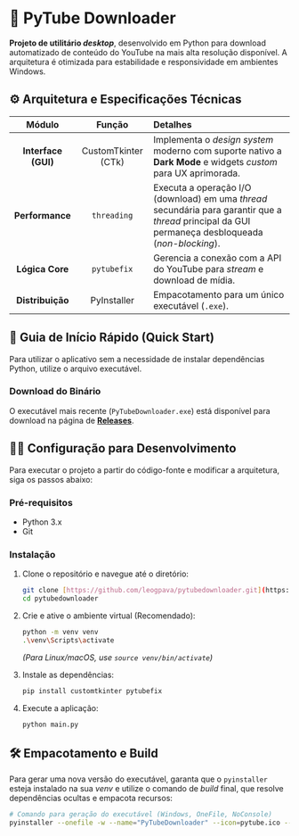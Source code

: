 # 🐍 PyTube Downloader

**Projeto de utilitário *desktop***, desenvolvido em Python para download automatizado de conteúdo do YouTube na mais alta resolução disponível. A arquitetura é otimizada para estabilidade e responsividade em ambientes Windows.

## ⚙️ Arquitetura e Especificações Técnicas

| Módulo | Função | Detalhes |
| :---: | :---: | :--- |
| **Interface (GUI)** | CustomTkinter (CTk) | Implementa o *design system* moderno com suporte nativo a **Dark Mode** e widgets *custom* para UX aprimorada. |
| **Performance** | `threading` | Executa a operação I/O (download) em uma *thread* secundária para garantir que a *thread* principal da GUI permaneça desbloqueada (*non-blocking*). |
| **Lógica Core** | `pytubefix` | Gerencia a conexão com a API do YouTube para *stream* e download de mídia. |
| **Distribuição** | PyInstaller | Empacotamento para um único executável (`.exe`). |

## 🚀 Guia de Início Rápido (Quick Start)

Para utilizar o aplicativo sem a necessidade de instalar dependências Python, utilize o arquivo executável.

### Download do Binário

O executável mais recente (`PyTubeDownloader.exe`) está disponível para download na página de **[Releases](https://github.com/leogpava/pytubedownloader/releases)**.

## 🧑‍💻 Configuração para Desenvolvimento

Para executar o projeto a partir do código-fonte e modificar a arquitetura, siga os passos abaixo:

### Pré-requisitos

* Python 3.x
* Git

### Instalação

1.  Clone o repositório e navegue até o diretório:
    ```bash
    git clone [https://github.com/leogpava/pytubedownloader.git](https://github.com/leogpava/pytubedownloader.git)
    cd pytubedownloader
    ```

2.  Crie e ative o ambiente virtual (Recomendado):
    ```bash
    python -m venv venv
    .\venv\Scripts\activate 
    ```
    *(Para Linux/macOS, use `source venv/bin/activate`)*

3.  Instale as dependências:
    ```bash
    pip install customtkinter pytubefix
    ```

4.  Execute a aplicação:
    ```bash
    python main.py
    ```

## 🛠️ Empacotamento e Build

Para gerar uma nova versão do executável, garanta que o `pyinstaller` esteja instalado na sua *venv* e utilize o comando de *build* final, que resolve dependências ocultas e empacota recursos:

```bash
# Comando para geração do executável (Windows, OneFile, NoConsole)
pyinstaller --onefile -w --name="PyTubeDownloader" --icon=pytube.ico --hidden-import=customtkinter --add-data "pytube.ico;." main.py
